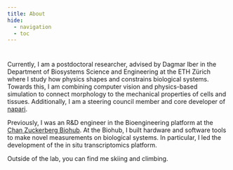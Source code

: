 ```yaml
---
title: About
hide:
  - navigation
  - toc
---
```

#
Currently, I am a postdoctoral researcher, advised by Dagmar Iber in the Department of Biosystems Science and Engineering at the ETH Zürich where I study how physics shapes and constrains biological systems. Towards this, I am combining computer vision and physics-based simulation to connect morphology to the mechanical properties of cells and tissues. Additionally, I am a steering council member and core developer of [napari](https://github.com/napari/napari).

Previously, I was an R&D engineer in the Bioengineering platform at the [Chan Zuckerberg Biohub](https://www.czbiohub.org/). At the Biohub, I built hardware and software tools to make novel measurements on biological systems. In particular, I led the development of the in situ transcriptomics platform.


Outside of the lab, you can find me skiing and climbing.


